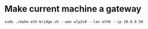 
# Make current machine a gateway 

    sudo ./make-eth-bridge.sh --wan wlp2s0 --lan eth0 --ip 10.0.8.50

